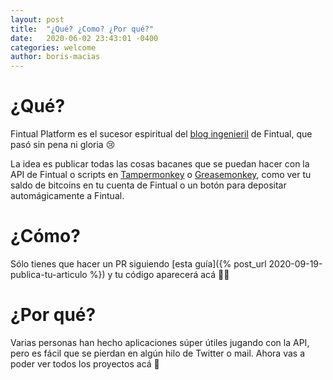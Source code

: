 ```yaml
---
layout: post
title:  "¿Qué? ¿Como? ¿Por qué?"
date:   2020-06-02 23:43:01 -0400
categories: welcome
author: boris-macias
---
```

# ¿Qué?

Fintual Platform es el sucesor espiritual del [blog ingenieril](https://engineering.fintual.cl/) de Fintual, que pasó sin pena ni gloria 😢

La idea es publicar todas las cosas bacanes que se puedan hacer con la API de Fintual o scripts en [Tampermonkey](https://www.tampermonkey.net/) o [Greasemonkey](https://www.greasespot.net/), como ver tu saldo de bitcoins en tu cuenta de Fintual o un botón para depositar automágicamente a Fintual.

# ¿Cómo?

Sólo tienes que hacer un PR siguiendo [esta guía]({% post_url 2020-09-19-publica-tu-articulo %}) y tu código aparecerá acá 🙌🏼


# ¿Por qué?

Varias personas han hecho aplicaciones súper útiles jugando con la API, pero es fácil que se pierdan en algún hilo de Twitter o mail. Ahora vas a poder ver todos los proyectos acá 🙌
